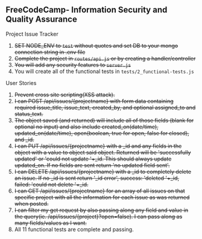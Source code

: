 **FreeCodeCamp**- Information Security and Quality Assurance
------

Project Issue Tracker

1) ~~SET NODE_ENV to `test` without quotes and set DB to your mongo connection string in .env file~~
2) ~~Complete the project in `routes/api.js` or by creating a handler/controller~~
3) ~~You will add any security features to `server.js`~~
4) You will create all of the functional tests in `tests/2_functional-tests.js`

User Stories
1) ~~Prevent cross site scripting(XSS attack).~~
2) ~~I can POST /api/issues/{projectname} with form data containing required issue_title, issue_text, created_by, and optional assigned_to and status_text.~~
4) ~~The object saved (and returned) will include all of those fields (blank for optional no input) and also include created_on(date/time), updated_on(date/time), open(boolean, true for open, false for closed), and _id.~~
5) ~~I can PUT /api/issues/{projectname} with a _id and any fields in the object with a value to object said object. Returned will be 'successfully updated' or 'could not update '+_id. This should always update updated_on. If no fields are sent return 'no updated field sent'.~~
6) ~~I can DELETE /api/issues/{projectname} with a _id to completely delete an issue. If no _id is sent return '_id error', success: 'deleted '+_id, failed: 'could not delete '+_id.~~
7) ~~I can GET /api/issues/{projectname} for an array of all issues on that specific project with all the information for each issue as was returned when posted.~~
8) ~~I can filter my get request by also passing along any field and value in the query(ie. /api/issues/{project}?open=false). I can pass along as many fields/values as I want.~~
9) All 11 functional tests are complete and passing.